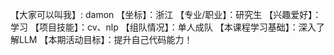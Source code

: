【大家可以叫我】: damon
【坐标】：浙江
【专业/职业】：研究生
【兴趣爱好】： 学习
【项目技能】：cv、nlp
【组队情况】：单人成队
【本课程学习基础】：深入了解LLM
【本期活动目标】：提升自己代码能力！
